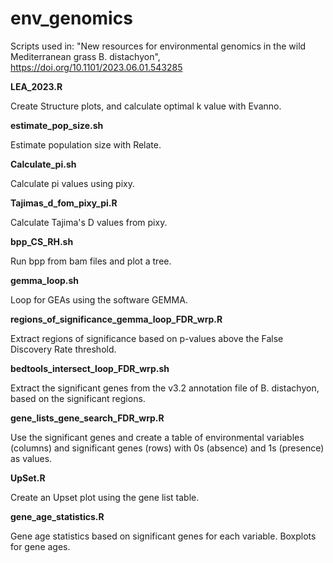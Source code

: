 # env_genomics
Scripts used in: "New resources for environmental genomics in the wild Mediterranean grass B. distachyon", https://doi.org/10.1101/2023.06.01.543285

**LEA_2023.R**

Create Structure plots, and calculate optimal k value with Evanno.

**estimate_pop_size.sh**

Estimate population size with Relate.

**Calculate_pi.sh**

Calculate pi values using pixy.

**Tajimas_d_fom_pixy_pi.R**

Calculate Tajima's D values from pixy.

**bpp_CS_RH.sh**

Run bpp from bam files and plot a tree.

**gemma_loop.sh**

Loop for GEAs using the software GEMMA.

**regions_of_significance_gemma_loop_FDR_wrp.R**

Extract regions of significance based on p-values above the False Discovery Rate threshold.

**bedtools_intersect_loop_FDR_wrp.sh**

Extract the significant genes from the v3.2 annotation file of B. distachyon, based on the significant regions.

**gene_lists_gene_search_FDR_wrp.R**

Use the significant genes and create a table of environmental variables (columns) and significant genes (rows) with 0s (absence) and 1s (presence) as values.

**UpSet.R**

Create an Upset plot using the gene list table.

**gene_age_statistics.R**

Gene age statistics based on significant genes for each variable. Boxplots for gene ages.
